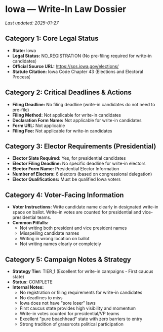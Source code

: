 ﻿# Iowa — Write-In Law Dossier

_Last updated: 2025-01-27_

## Category 1: Core Legal Status
- **State:** Iowa
- **Legal Status:** NO_REGISTRATION (No pre-filing required for write-in candidates)
- **Official Source URL:** https://sos.iowa.gov/elections/
- **Statute Citation:** Iowa Code Chapter 43 (Elections and Electoral Process)

## Category 2: Critical Deadlines & Actions
- **Filing Deadline:** No filing deadline (write-in candidates do not need to pre-file)
- **Filing Method:** Not applicable for write-in candidates
- **Declaration Form Name:** Not applicable for write-in candidates
- **Form URL:** Not applicable
- **Filing Fee:** Not applicable for write-in candidates

## Category 3: Elector Requirements (Presidential)
- **Elector Slate Required:** Yes, for presidential candidates
- **Elector Filing Deadline:** No specific deadline for write-in electors
- **Elector Form Name:** Presidential Elector Information
- **Number of Electors:** 6 electors (based on congressional delegation)
- **Elector Qualifications:** Must be qualified Iowa voters

## Category 4: Voter-Facing Information
- **Voter Instructions:** Write candidate name clearly in designated write-in space on ballot. Write-in votes are counted for presidential and vice-presidential teams.
- **Common Pitfalls:** 
  - Not writing both president and vice president names
  - Misspelling candidate names
  - Writing in wrong location on ballot
  - Not writing names clearly or completely

## Category 5: Campaign Notes & Strategy
- **Strategy Tier:** TIER_1 (Excellent for write-in campaigns - First caucus state)
- **Status:** COMPLETE
- **Internal Notes:** 
  - No registration or filing requirements for write-in candidates
  - No deadlines to miss
  - Iowa does not have "sore loser" laws
  - First caucus state provides high visibility and momentum
  - Write-in votes counted for presidential/VP teams
  - Excellent "pure beachhead" state with zero barriers to entry
  - Strong tradition of grassroots political participation
